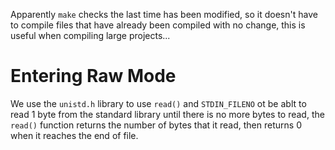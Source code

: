 Apparently `make` checks the last time has been modified, so it doesn't have to compile files that have already been compiled with no change, this is useful when compiling large projects...

# Entering Raw Mode
We use the `unistd.h` library to use `read()` and `STDIN_FILENO` ot be ablt to read 1 byte from the standard library until there is no more bytes to read, the `read()` function returns the number of bytes that it read, then returns 0 when it reaches the end of file.